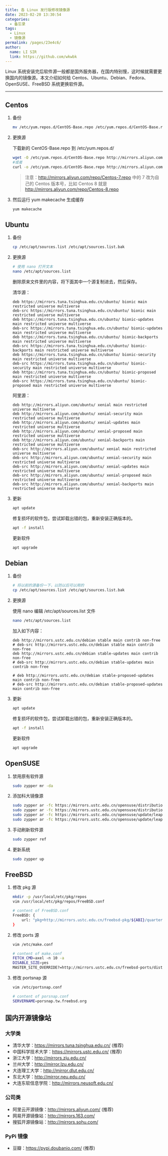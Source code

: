 ```yaml
---
title: 各 Linux 发行版修改镜像源
date: 2023-02-20 13:30:54
categories: 
  - 备忘录
tags: 
  - Linux
  - 镜像源
permalink: /pages/23e4c6/
author: 
  name: LI SIR
  link: https://github.com/wkwbk
---
```

Linux 系统安装完后软件源一般都是国外服务器，在国内特别慢，这时候就需要更换国内的镜像源。本文介绍如何给 Centos、Ubuntu、Debian、Fedora、OpenSUSE、FreeBSD 系统更换软件源。

<!-- more -->

---

## Centos

1. 备份

    ```bash
    mv /etc/yum.repos.d/CentOS-Base.repo /etc/yum.repos.d/CentOS-Base.repo.backup
    ```

2. 更换源

    下载新的 CentOS-Base.repo 到 /etc/yum.repos.d/

    ```bash
    wget -O /etc/yum.repos.d/CentOS-Base.repo http://mirrors.aliyun.com/repo/Centos-7.repo
    #或者
    curl -o /etc/yum.repos.d/CentOS-Base.repo http://mirrors.aliyun.com/repo/Centos-7.repo
    ```

    > 注意：<http://mirrors.aliyun.com/repo/Centos-7.repo> 中的 7 改为自己的 Centos 版本号，比如 Centos 8 就是 <http://mirrors.aliyun.com/repo/Centos-8.repo>

3. 然后运行 yum makecache 生成缓存

    ```bash
    yum makecache
    ```

## Ubuntu

1. 备份

    ```bash
    cp /etc/apt/sources.list /etc/apt/sources.list.bak
    ```

2. 更换源

    ```bash
    # 使用 nano 打开文本
    nano /etc/apt/sources.list
    ```

    删除原来文件里的内容，将下面其中一个源复制进去，然后保存。

    清华源：

    ```text
    deb https://mirrors.tuna.tsinghua.edu.cn/ubuntu/ bionic main restricted universe multiverse
    deb-src https://mirrors.tuna.tsinghua.edu.cn/ubuntu/ bionic main restricted universe multiverse
    deb https://mirrors.tuna.tsinghua.edu.cn/ubuntu/ bionic-updates main restricted universe multiverse
    deb-src https://mirrors.tuna.tsinghua.edu.cn/ubuntu/ bionic-updates main restricted universe multiverse
    deb https://mirrors.tuna.tsinghua.edu.cn/ubuntu/ bionic-backports main restricted universe multiverse
    deb-src https://mirrors.tuna.tsinghua.edu.cn/ubuntu/ bionic-backports main restricted universe multiverse
    deb https://mirrors.tuna.tsinghua.edu.cn/ubuntu/ bionic-security main restricted universe multiverse
    deb-src https://mirrors.tuna.tsinghua.edu.cn/ubuntu/ bionic-security main restricted universe multiverse
    deb https://mirrors.tuna.tsinghua.edu.cn/ubuntu/ bionic-proposed main restricted universe multiverse
    deb-src https://mirrors.tuna.tsinghua.edu.cn/ubuntu/ bionic-proposed main restricted universe multiverse
    ```

    阿里源：

    ```text
    deb http://mirrors.aliyun.com/ubuntu/ xenial main restricted universe multiverse
    deb http://mirrors.aliyun.com/ubuntu/ xenial-security main restricted universe multiverse
    deb http://mirrors.aliyun.com/ubuntu/ xenial-updates main restricted universe multiverse
    deb http://mirrors.aliyun.com/ubuntu/ xenial-proposed main restricted universe multiverse
    deb http://mirrors.aliyun.com/ubuntu/ xenial-backports main restricted universe multiverse
    deb-src http://mirrors.aliyun.com/ubuntu/ xenial main restricted universe multiverse
    deb-src http://mirrors.aliyun.com/ubuntu/ xenial-security main restricted universe multiverse
    deb-src http://mirrors.aliyun.com/ubuntu/ xenial-updates main restricted universe multiverse
    deb-src http://mirrors.aliyun.com/ubuntu/ xenial-proposed main restricted universe multiverse
    deb-src http://mirrors.aliyun.com/ubuntu/ xenial-backports main restricted universe multiverse
    ```

3. 更新

    ```bash
    apt update
    ```

    修复损坏的软件包，尝试卸载出错的包，重新安装正确版本的。

    ```bash
    apt -f install
    ```

    更新软件

    ```bash
    apt upgrade
    ```

## Debian

1. 备份

    ```bash
    # 将以前的源备份一下，以防以后可以用的
    cp /etc/apt/sources.list /etc/apt/sources.list.bak
    ```

2. 更换源

    使用 nano 编辑 /etc/apt/sources.list 文件

    ```bash
    nano /etc/apt/sources.list
    ```

    加入如下内容：

    ```text
    deb http://mirrors.ustc.edu.cn/debian stable main contrib non-free
    # deb-src http://mirrors.ustc.edu.cn/debian stable main contrib non-free
    deb http://mirrors.ustc.edu.cn/debian stable-updates main contrib non-free
    # deb-src http://mirrors.ustc.edu.cn/debian stable-updates main contrib non-free    

    # deb http://mirrors.ustc.edu.cn/debian stable-proposed-updates main contrib non-free
    # deb-src http://mirrors.ustc.edu.cn/debian stable-proposed-updates main contrib non-free
    ```

3. 更新

    ```bash
    apt update
    ```

    修复损坏的软件包，尝试卸载出错的包，重新安装正确版本的。

    ```bash
    apt -f install
    ```

    更新软件

    ```bash
    apt upgrade
    ```

## OpenSUSE

1. 禁用原有软件源

    ```bash
    sudo zypper mr -da
    ```

2. 添加科大镜像源

    ```bash
    sudo zypper ar -fc https://mirrors.ustc.edu.cn/opensuse/distribution/leap/42.1/repo/oss USTC:42.1:OSS
    sudo zypper ar -fc https://mirrors.ustc.edu.cn/opensuse/distribution/leap/42.1/repo/non-oss USTC:42.1:NON-OSS
    sudo zypper ar -fc https://mirrors.ustc.edu.cn/opensuse/update/leap/42.1/oss USTC:42.1:UPDATE-OSS
    sudo zypper ar -fc https://mirrors.ustc.edu.cn/opensuse/update/leap/42.1/non-oss USTC:42.1:UPDATE-NON-OSS
    ```

3. 手动刷新软件源

    ```bash
    sudo zypper ref
    ```

4. 更新系统

    ```bash
    sudo zypper up
    ```

## FreeBSD

1. 修改 pkg 源

    ```bash
    mkdir -p /usr/local/etc/pkg/repos
    vim /usr/local/etc/pkg/repos/FreeBSD.conf

    # content of FreeBSD.conf
    FreeBSD: {
        url: "pkg+http://mirrors.ustc.edu.cn/freebsd-pkg/${ABI}/quarterly",
    }
    ```

2. 修改 ports 源

    ```bash
    vim /etc/make.conf

    # content of make.conf
    FETCH_CMD=axel -n 10 -a
    DISABLE_SIZE=yes
    MASTER_SITE_OVERRIDE?=http://mirrors.ustc.edu.cn/freebsd-ports/distfiles/${DIST_SUBDIR}/
    ```

3. 修改 portsnap 源

    ```bash
    vim /etc/portsnap.conf

    # content of porsnap.conf
    SERVERNAME=porsnap.tw.freebsd.org
    ```

## 国内开源镜像站

### 大学类

- 清华大学：<https://mirrors.tuna.tsinghua.edu.cn/> (推荐)
- 中国科学技术大学：<https://mirrors.ustc.edu.cn/> (推荐)
- 浙江大学：<http://mirrors.zju.edu.cn/>
- 兰州大学：<http://mirror.lzu.edu.cn/>
- 大连理工大学：<http://mirror.dlut.edu.cn/>
- 东北大学：<http://mirror.neu.edu.cn/>
- 大连东软信息学院：<http://mirrors.neusoft.edu.cn/>

### 公司类

- 阿里云开源镜像：<http://mirrors.aliyun.com/> (推荐)
- 网易开源镜像站：<http://mirrors.163.com/>
- 搜狐开源镜像站：<http://mirrors.sohu.com/>

### PyPi 镜像

- 豆瓣：<https://pypi.doubanio.com/> (推荐)
